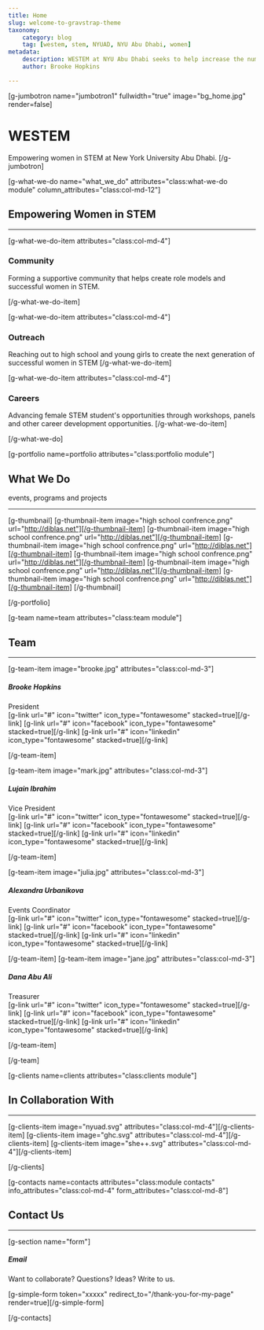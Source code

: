 ```yaml
---
title: Home
slug: welcome-to-gravstrap-theme
taxonomy:
    category: blog
    tag: [westem, stem, NYUAD, NYU Abu Dhabi, women]
metadata:
    description: WESTEM at NYU Abu Dhabi seeks to help increase the number of women successful in STEM studies and careers.
    author: Brooke Hopkins

---
```


[g-jumbotron name="jumbotron1" fullwidth="true" image="bg_home.jpg" render=false]
# WESTEM

Empowering women in STEM at New York University Abu Dhabi.
[/g-jumbotron]

[g-what-we-do name="what_we_do" attributes="class:what-we-do module" column_attributes="class:col-md-12"]

## Empowering Women in STEM
___

[g-what-we-do-item attributes="class:col-md-4"]

<div class="item-icon">
<!-- [g-icon icon="bullhorn fa-5x" icon_type="fontawesome"][/g-icon] -->
<h3>Community</h3>
</div>
Forming a supportive community that helps create role models and successful women in STEM.

[/g-what-we-do-item]

[g-what-we-do-item attributes="class:col-md-4"]
<div class="item-icon">
<!-- [g-icon icon="bolt fa-5x" icon_type="fontawesome"][/g-icon] -->
<h3>Outreach</h3>
</div>
Reaching out to high school and young girls to create the next generation of successful women in STEM
[/g-what-we-do-item]

[g-what-we-do-item attributes="class:col-md-4"]

<div class="item-icon">
<!-- [g-icon icon="heart fa-5x" icon_type="fontawesome"][/g-icon] -->
<h3>Careers</h3>
</div>
Advancing female STEM student's opportunities through workshops, panels and other career development opportunities.
[/g-what-we-do-item]

[/g-what-we-do]


[g-portfolio name=portfolio attributes="class:portfolio module"]

## What We Do
events, programs and projects

___

[g-thumbnail]
[g-thumbnail-item image="high school confrence.png" url="http://diblas.net"][/g-thumbnail-item]
[g-thumbnail-item image="high school confrence.png" url="http://diblas.net"][/g-thumbnail-item]
[g-thumbnail-item image="high school confrence.png" url="http://diblas.net"][/g-thumbnail-item]
[g-thumbnail-item image="high school confrence.png" url="http://diblas.net"][/g-thumbnail-item]
[g-thumbnail-item image="high school confrence.png" url="http://diblas.net"][/g-thumbnail-item]
[g-thumbnail-item image="high school confrence.png" url="http://diblas.net"][/g-thumbnail-item]
[/g-thumbnail]

[/g-portfolio]



[g-team name=team attributes="class:team module"]

## Team
___

[g-team-item image="brooke.jpg" attributes="class:col-md-3"]
<div class="item-icon">
<h5>Brooke Hopkins</h5>
President
</div>
<div class="item-social">
[g-link url="#" icon="twitter" icon_type="fontawesome" stacked=true][/g-link]
[g-link url="#" icon="facebook" icon_type="fontawesome" stacked=true][/g-link]
[g-link url="#" icon="linkedin" icon_type="fontawesome" stacked=true][/g-link]
</div>

[/g-team-item]

[g-team-item image="mark.jpg" attributes="class:col-md-3"]
<div class="item-icon">
<h5>Lujain Ibrahim</h5>
Vice President
</div>
<div class="item-social">
[g-link url="#" icon="twitter" icon_type="fontawesome" stacked=true][/g-link]
[g-link url="#" icon="facebook" icon_type="fontawesome" stacked=true][/g-link]
[g-link url="#" icon="linkedin" icon_type="fontawesome" stacked=true][/g-link]
</div>

[/g-team-item]

[g-team-item image="julia.jpg" attributes="class:col-md-3"]
<div class="item-icon">
<h5>Alexandra Urbanikova</h5>
Events Coordinator
</div>
<div class="item-social">
[g-link url="#" icon="twitter" icon_type="fontawesome" stacked=true][/g-link]
[g-link url="#" icon="facebook" icon_type="fontawesome" stacked=true][/g-link]
[g-link url="#" icon="linkedin" icon_type="fontawesome" stacked=true][/g-link]
</div>

[/g-team-item]
[g-team-item image="jane.jpg" attributes="class:col-md-3"]
<div class="item-icon">
<h5>Dana Abu Ali</h5>
Treasurer
</div>
<div class="item-social">
[g-link url="#" icon="twitter" icon_type="fontawesome" stacked=true][/g-link]
[g-link url="#" icon="facebook" icon_type="fontawesome" stacked=true][/g-link]
[g-link url="#" icon="linkedin" icon_type="fontawesome" stacked=true][/g-link]
</div>

[/g-team-item]

[/g-team]

[g-clients name=clients attributes="class:clients module"]

## In Collaboration With
___
[g-clients-item image="nyuad.svg" attributes="class:col-md-4"][/g-clients-item]
[g-clients-item image="ghc.svg" attributes="class:col-md-4"][/g-clients-item]
[g-clients-item image="she++.svg" attributes="class:col-md-4"][/g-clients-item]


[/g-clients]

[g-contacts name=contacts attributes="class:module contacts" info_attributes="class:col-md-4" form_attributes="class:col-md-8"]

## Contact Us

___

[g-section name="form"]
##### Email
Want to collaborate? Questions? Ideas? Write to us.

[g-simple-form token="xxxxx" redirect_to="/thank-you-for-my-page" render=true][/g-simple-form]



[/g-contacts]
